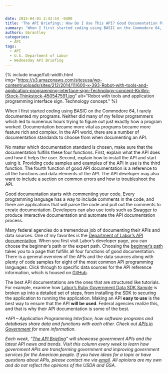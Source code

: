 ```yaml
---


date: 2015-04-01 2:43:54 -0400
title: 'The API Briefing\: How Do I Use This API? Good Documentation Practices from Department of Labor'
summary: 'When I first started coding using BASIC on the Commodore 64, I rarely documented my programs. Neither did many of my fellow programmers which led to numerous hours trying to figure out just exactly how a program worked. Documentation became more vital as programs became more feature rich and complex. In the API world, there'
authors: bbrantley
categories:
  - API
tags:
  - API
  - U.S. Department of Labor
  - Wednesday API Briefing
---
```



{% include image/full-width.html img="https://s3.amazonaws.com/sitesusa/wp-content/uploads/sites/212/2014/11/600-x-393-Robot-with-tools-and-application-programming-interface-sign-Technology-concept-Kirillm-iStock-Thinkstock-450547591.jpg" alt="Robot with tools and application programming interface sign. Technology concept." %} 

When I first started coding using BASIC on the Commodore 64, I rarely documented my programs. Neither did many of my fellow programmers which led to numerous hours trying to figure out just exactly how a program worked. Documentation became more vital as programs became more feature rich and complex. In the API world, there are a number of documentation standards to choose from when documenting an API.

No matter which documentation standard is chosen, make sure that the documentation fulfills these four functions. First, explain what the API does and how it helps the user. Second, explain how to install the API and start using it. Providing code samples and examples of the API in use is the third function. The fourth function of good API documentation is a reference to all the functions and data elements of the API. The API developer may also want to include a section on common errors and how to troubleshoot the API.

Good documentation starts with commenting your code. Every programming language has a way to include comments in the code, and there are applications that will parse the code and pull out the comments to create documentation. Developers can also use tools such as <a href="http://swagger.io/" target="_blank">Swagger</a> to produce interactive documentation and automate the API documentation process.

Many federal agencies do a tremendous job of documenting their APIs and data sources. One of my favorites is the <a href="http://developer.dol.gov/" target="_blank">Department of Labor’s API documentation</a>. When you first visit Labor’s developer page, you can choose the beginner’s path or the expert path. Choosing the <a href="http://developer.dol.gov/beginner/" target="_blank">beginner’s path</a> takes you to a page that fulfills all four functions of good documentation. There is a general overview of the APIs and the data sources along with plenty of code samples for eight of the most common API programming languages. Click through to specific data sources for the API reference information, which is housed on <a href="https://github.com/USDepartmentofLabor/LaborStats-Android" target="_blank">GitHub</a>.

The best API documentations are the ones that are structured like tutorials. For example, examine how <a href="http://usdepartmentoflabor.github.io/Ruby-Sample-App/" target="_blank">Labor’s Ruby Government Data SDK Sample</a> is broken up into a detailed set of steps, from installing the SDK to securing the application to running the application. Making an API **easy to use** is the best way to ensure that the API **will be used**. Federal agencies realize this, and that is why their API documentation is some of the best.

_*API – Application Programming Interface; how software programs and databases share data and functions with each other. Check out [APIs in Government](https://www.WHATEVER/2013/04/30/apis-in-government/) for more information._

_Each week, “[The API Briefing](https://www.WHATEVER/tag/wednesday-api-briefing/)” will showcase government APIs and the latest API news and trends. Visit this column every week to learn how government APIs are transforming government and improving government services for the American people. If you have ideas for a topic or have questions about APIs, please contact me via <a href="mailto:%20bill@billbrantley.com" target="_blank">email</a>. All opinions are my own and do not reflect the opinions of the USDA and GSA._